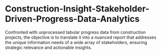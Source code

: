 # Construction-Insight-Stakeholder-Driven-Progress-Data-Analytics
Confronted with unprocessed tabular progress data from construction projects, the objective is to translate it into a nuanced report that addresses the unique information needs of a wide array of stakeholders, ensuring strategic relevance and actionable insights.
